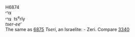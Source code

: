 <body>
  <p>H6874<br>  צרי  <br> צְּרִי  ‎  ts<sup>e</sup>rı̂y  <br><i>tser-ee‘ </i><br>The same as <a href="h6875.htm">6875</a>  <i>Tseri</i>, an Israelite: - Zeri. Compare <a href="h3340.htm">3340</a> <br></p>
 </body>
